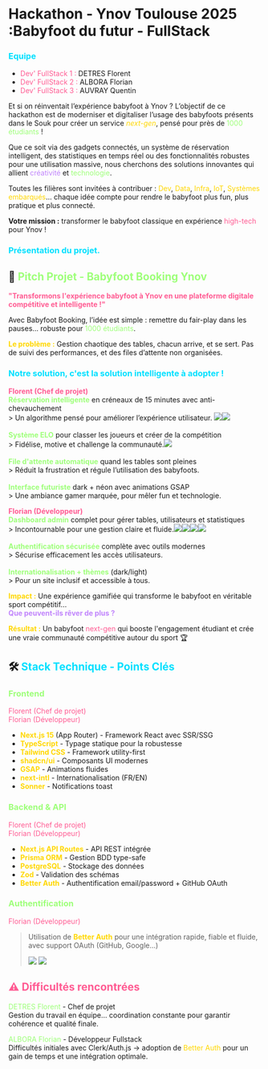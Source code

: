 <h1>Hackathon - Ynov Toulouse 2025 :Babyfoot du futur - FullStack</h1>

### <span style="color:#00E0FF;">Equipe</span>

<ul>
  <li><span style="color:#FF5C93;">Dev' FullStack 1 :</span> DETRES Florent</li>
  <li><span style="color:#FF5C93;">Dev' FullStack 2 :</span> ALBORA Florian</li>
  <li><span style="color:#FF5C93;">Dev' FullStack 3 :</span> AUVRAY Quentin</li>
</ul>

<p>Et si on réinventait l’expérience babyfoot à Ynov ? L’objectif de ce hackathon est de moderniser et digitaliser l’usage des babyfoots présents dans le Souk pour créer un service <i><span style="color:#FFD700;">next-gen</span></i>, pensé pour près de <span style="color:#9EFF7A;">1000 étudiants</span> !</p>

<p>Que ce soit via des gadgets connectés, un système de réservation intelligent, des statistiques en temps réel ou des fonctionnalités robustes pour une utilisation massive, nous cherchons des solutions innovantes qui allient <span style="color:#C084FC;">créativité</span> et <span style="color:#9EFF7A;">technologie</span>.</p>

<p>Toutes les filières sont invitées à contribuer : <span style="color:#FFD700;">Dev</span>, <span style="color:#FFD700;">Data</span>, <span style="color:#FFD700;">Infra</span>, <span style="color:#FFD700;">IoT</span>, <span style="color:#FFD700;">Systèmes embarqués</span>… chaque idée compte pour rendre le babyfoot plus fun, plus pratique et plus connecté.</p>

<p><b>Votre mission :</b> transformer le babyfoot classique en expérience <span style="color:#FF5C93;">high-tech</span> pour Ynov !</p>


### <span style="color:#00E0FF;">Présentation du projet.</span>

<h2>🎯 <b><span style="color:#9EFF7A;">Pitch Projet - Babyfoot Booking Ynov</span></b></h2>

<p><b><span style="color:#FF5C93;">"Transformons l'expérience babyfoot à Ynov en une plateforme digitale compétitive et intelligente !"</span></b></p>

<p>Avec Babyfoot Booking, l’idée est simple : remettre du fair-play dans les pauses... robuste pour <span style="color:#9EFF7A;">1000 étudiants</span>.</p>

<p><b><span style="color:#FFD700;">Le problème :</span></b> Gestion chaotique des tables, chacun arrive, et se sert. Pas de suivi des performances, et des files d’attente non organisées.</p>

<h3><span style="color:#00E0FF;">Notre solution, c'est la solution intelligente à adopter !</span></h3>

<p><b><span style="color:#FF5C93;">Florent (Chef de projet)</span></b><br>
<b><span style="color:#9EFF7A;">Réservation intelligente</span></b> en créneaux de 15 minutes avec anti-chevauchement<br>
> Un algorithme pensé pour améliorer l’expérience utilisateur.
<img src="reservation.png"><img src="reservation_player.png"><br><br>
<b><span style="color:#9EFF7A;">Système ELO</span></b> pour classer les joueurs et créer de la compétition<br>
> Fidélise, motive et challenge la communauté.<img src="podium.png"><br><br>
<b><span style="color:#9EFF7A;">File d'attente automatique</span></b> quand les tables sont pleines<br>
> Réduit la frustration et régule l’utilisation des babyfoots.<br><br>
<b><span style="color:#9EFF7A;">Interface futuriste</span></b> dark + néon avec animations GSAP<br>
> Une ambiance gamer marquée, pour mêler fun et technologie.
</p>

<p><b><span style="color:#FF5C93;">Florian (Développeur)</span></b><br>
<b><span style="color:#9EFF7A;">Dashboard admin</span></b> complet pour gérer tables, utilisateurs et statistiques<br>
> Incontournable pour une gestion claire et fluide.<img src="baby_admin.png"><img src="player_admin.png"><img src="stat_admin.png"><img src="reservation_admin.png"><br><br>
<b><span style="color:#9EFF7A;">Authentification sécurisée</span></b> complète avec outils modernes<br>
> Sécurise efficacement les accès utilisateurs.<br><br>
<b><span style="color:#9EFF7A;">Internationalisation + thèmes</span></b> (dark/light)<br>
> Pour un site inclusif et accessible à tous.
</p>

<p><b><span style="color:#FFD700;">Impact :</span></b> Une expérience gamifiée qui transforme le babyfoot en véritable sport compétitif...<br>
<span style="color:#C084FC;"><b>Que peuvent-ils rêver de plus ?</b></span>

<p><b><span style="color:#FFD700;">Résultat :</span></b> Un babyfoot <span style="color:#FF5C93;">next-gen</span> qui booste l'engagement étudiant et crée une vraie communauté compétitive autour du sport 🏆</p>

<h2>🛠️ <b><span style="color:#00E0FF;">Stack Technique - Points Clés</span></b></h2>

<h3><b><span style="color:#9EFF7A;">Frontend</span></b></h3>

<p><span style="color:#FF5C93;">Florent (Chef de projet)</span><br>
<span style="color:#FF5C93;">Florian (Développeur)</span></p>

<ul>
  <li><b><span style="color:#FFD700;">Next.js 15</span></b> (App Router) - Framework React avec SSR/SSG</li>
  <li><b><span style="color:#FFD700;">TypeScript</span></b> - Typage statique pour la robustesse</li>
  <li><b><span style="color:#FFD700;">Tailwind CSS</span></b> - Framework utility-first</li>
  <li><b><span style="color:#FFD700;">shadcn/ui</span></b> - Composants UI modernes</li>
  <li><b><span style="color:#FFD700;">GSAP</span></b> - Animations fluides</li>
  <li><b><span style="color:#FFD700;">next-intl</span></b> - Internationalisation (FR/EN)</li>
  <li><b><span style="color:#FFD700;">Sonner</span></b> - Notifications toast</li>
</ul>

<h3><b><span style="color:#9EFF7A;">Backend & API</span></b></h3>

<p><span style="color:#FF5C93;">Florent (Chef de projet)</span><br>
<span style="color:#FF5C93;">Florian (Développeur)</span></p>

<ul>
  <li><b><span style="color:#FFD700;">Next.js API Routes</span></b> - API REST intégrée</li>
  <li><b><span style="color:#FFD700;">Prisma ORM</span></b> - Gestion BDD type-safe</li>
  <li><b><span style="color:#FFD700;">PostgreSQL</span></b> - Stockage des données</li>
  <li><b><span style="color:#FFD700;">Zod</span></b> - Validation des schémas</li>
  <li><b><span style="color:#FFD700;">Better Auth</span></b> - Authentification email/password + GitHub OAuth</li>
</ul>

<h3><b><span style="color:#9EFF7A;">Authentification</span></b></h3>

<span style="color:#FF5C93;">Florian (Développeur)</span></p>
> Utilisation de <b><span style="color:#FFD700;">Better Auth</span></b> pour une intégration rapide, fiable et fluide, avec support OAuth (GitHub, Google...)</p>
<img src="login.png"> <img src="register.png">

<h2><b><span style="color:#FF5C93;">⚠️ Difficultés rencontrées</span></b></h2>

<p><span style="color:#9EFF7A;">DETRES Florent</span> - Chef de projet<br>
Gestion du travail en équipe... coordination constante pour garantir cohérence et qualité finale.</p>

<p><span style="color:#9EFF7A;">ALBORA Florian</span> - Développeur Fullstack<br>
Difficultés initiales avec Clerk/Auth.js → adoption de <span style="color:#FFD700;">Better Auth</span> pour un gain de temps et une intégration optimale.</p>
